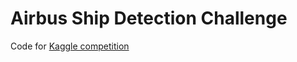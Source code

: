 # Airbus Ship Detection Challenge

Code for [Kaggle competition](https://www.kaggle.com/c/airbus-ship-detection)

